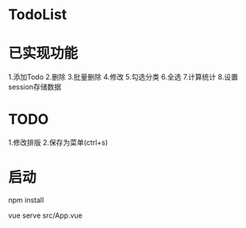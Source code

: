 # TodoList

# 已实现功能
1.添加Todo
2.删除
3.批量删除
4.修改
5.勾选分类
6.全选
7.计算统计
8.设置session存储数据

# TODO
1.修改排版
2.保存为菜单(ctrl+s)
# 启动
npm install 

vue serve src/App.vue